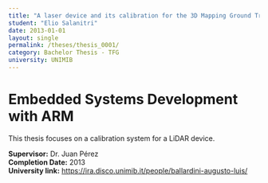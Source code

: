 ```yaml
---
title: "A laser device and its calibration for the 3D Mapping Ground Truth project"
student: "Elio Salanitri"
date: 2013-01-01
layout: single
permalink: /theses/thesis_0001/
category: Bachelor Thesis - TFG
university: UNIMIB
---
```


# Embedded Systems Development with ARM  
This thesis focuses on a calibration system for a LiDAR device.  

**Supervisor:** Dr. Juan Pérez  
**Completion Date:** 2013  
**University link:** https://ira.disco.unimib.it/people/ballardini-augusto-luis/

